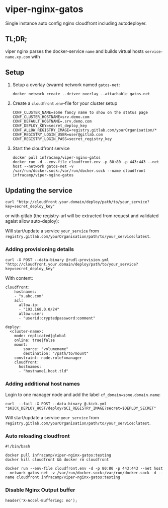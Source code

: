 # viper-nginx-gatos

Single instance auto config nginx cloudfront including autodeployer.

## TL;DR;

viper nginx parses the docker-service `name` and builds virtual hosts `service-name.xy.com` with  

## Setup

1) Setup a overlay (swarm) network named `gatos-net`:
    ```
    docker network create --driver overlay --attachable gatos-net
    ```
    
2) Create a `cloudfront.env`-file for your cluster setup
    ```
    CONF_CLUSTER_NAME=some fancy name to show on the status page
    CONF_CLUSTER_HOSTNAME=srv.demo.com
    CONF_DEFAULT_HOSTNAME=.srv.demo.com
    CONF_DEPLOY_KEY=secret_deploy_key
    CONF_ALLOW_REGISTRY_IMAGE=registry.gitlab.com/yourOrganisation/*
    CONF_REGISTRY_LOGIN_USER=user@gitlab.com
    CONF_REGISTRY_LOGIN_PASS=secret_registry_key
    ```
3) Start the cloudfront service
    ```
    docker pull infracamp/viper-nginx-gatos
    docker run -d --env-file cloudfront.env -p 80:80 -p 443:443 --net host --network gatos-net -v /var/run/docker.sock:/var/run/docker.sock --name cloudfront infracamp/viper-nginx-gatos
    ```

## Updating the service

```
curl "http://cloudfront.your.domain/deploy/path/to/your_service?key=secret_deploy_key"
```

or with gitlab (the registry-url will be extracted from request and validated agaist allow auto-deploy):

Will start/update a service `your_service` from `registry.gitlab.com/yourOrganisation/path/to/your_service:latest`.

### Adding provisioning details

```
curl -X POST --data-binary @rudl-provision.yml "http://cloudfront.your.domain/deploy/path/to/your_service?key=secret_deploy_key"
```

With content:

```
cloudfront:
    hostnames:
    - "x.abc.com"
    acl:
      allow-ip:
      - "192.168.0.0/24"
      allow-user:
      - "userid:cryptedpassword:comment"
```


```
deploy:
  <cluster-name>:
    mode: replicated|global
    online: true|false
    mount:
        source: "volumename"
        destination: "/path/to/mount"
    constraint: node.role!=manager
    cloudfront:
      hostnames:
      - "hostname1.host.tld"
```

### Adding additional host names

Login to one manager node and add the label `cf_domain=some.domain.name`:

```
curl  --fail -X POST --data-binary @.kick.yml "$KICK_DEPLOY_HOST/deploy/$CI_REGISTRY_IMAGE?secret=$DEPLOY_SECRET"
```

Will start/update a service `your_service` from `registry.gitlab.com/yourOrganisation/path/to/your_service:latest`.


### Auto reloading cloudfront

```
#!/bin/bash

docker pull infracamp/viper-nginx-gatos:testing
docker kill cloudfront && docker rm cloudfront

docker run --env-file cloudfront.env -d -p 80:80 -p 443:443 --net host --network gatos-net -v /var/run/docker.sock:/var/run/docker.sock -d --name cloudfront infracamp/viper-nginx-gatos:testing

```

### Disable Nginx Output buffer

```
header('X-Accel-Buffering: no');
```
